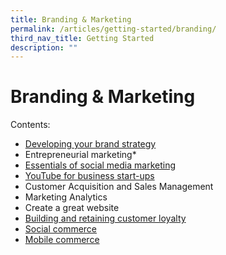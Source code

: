 ```yaml
---
title: Branding & Marketing
permalink: /articles/getting-started/branding/
third_nav_title: Getting Started
description: ""
---
```

# Branding & Marketing
Contents:
* [Developing your brand strategy](/articles/getting-started/branding/develop-brand-strategy/)
* Entrepreneurial marketing*
* [Essentials of social media marketing](/articles/getting-started/branding/essentials-social-media-marketing/)
* [YouTube for business start-ups](/articles/getting-started/branding/youtube-busines-start-ups/)
* Customer Acquisition and Sales Management
* Marketing Analytics
* Create a great website
* [Building and retaining customer loyalty](/articles/getting-started/branding/customer-loyalty/)
* [Social commerce](/articles/getting-started/branding/social-commerce/)
* [Mobile commerce](/articles/getting-started/branding/mobile-commerce/)